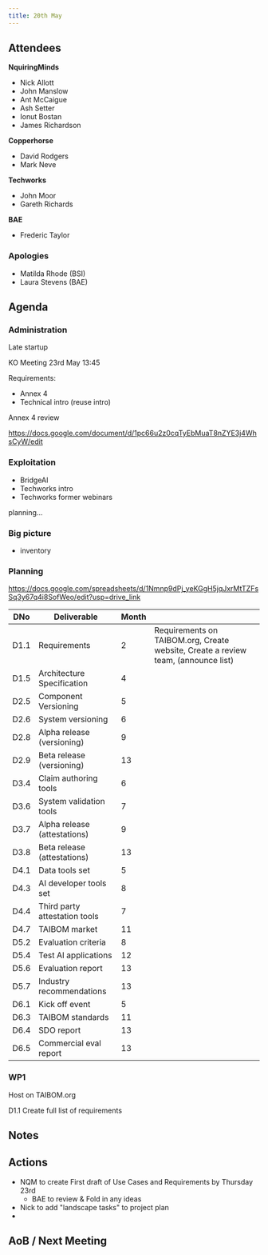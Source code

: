 ```yaml
---
title: 20th May
---
```


## Attendees

**NquiringMinds**
- Nick Allott
- John Manslow
- Ant McCaigue
- Ash Setter
- Ionut Bostan
- James Richardson

**Copperhorse**
- David Rodgers
- Mark Neve

**Techworks**
- John Moor
- Gareth Richards

**BAE**
- Frederic Taylor


### Apologies
- Matilda Rhode (BSI)
- Laura Stevens (BAE)


## Agenda

### Administration
Late startup

KO Meeting 23rd May 13:45

Requirements: 
- Annex 4
- Technical intro (reuse intro)

Annex 4 review

https://docs.google.com/document/d/1pc66u2z0cqTyEbMuaT8nZYE3j4WhsCyW/edit

### Exploitation
- BridgeAI 
- Techworks intro
- Techworks former webinars

planning...

### Big picture

- inventory


### Planning

https://docs.google.com/spreadsheets/d/1Nmnp9dPj_yeKGgH5jqJxrMtTZFsSq3y67q4i8SofWeo/edit?usp=drive_link



| DNo | Deliverable | Month |  |
| --- | ----------- | ----- | ----- |
| D1.1 | Requirements | 2     | Requirements on TAIBOM.org, Create website, Create a review team, (announce list)|
| D1.5 | Architecture Specification | 4 |  |
| D2.5 | Component Versioning | 5 |  |
| D2.6 | System versioning | 6 |  |
| D2.8 | Alpha release (versioning) | 9 |  |
| D2.9 | Beta release (versioning) | 13 |  |
| D3.4 | Claim authoring tools | 6 |  |
| D3.6 | System validation tools | 7 |  |
| D3.7 | Alpha release (attestations) | 9 |  |
| D3.8 | Beta release (attestations) | 13 |  |
| D4.1 | Data tools set | 5 |  |
| D4.3 | AI developer tools set | 8 |  |
| D4.4 | Third party attestation tools | 7 |  |
| D4.7 | TAIBOM market | 11 |  |
| D5.2 | Evaluation criteria | 8 |  |
| D5.4 | Test AI applications | 12 |  |
| D5.6 | Evaluation report | 13 |  |
| D5.7 | Industry recommendations | 13 |  |
| D6.1 | Kick off event | 5 |  |
| D6.3 | TAIBOM standards | 11 |  |
| D6.4 | SDO report | 13 | |
| D6.5 | Commercial eval report | 13 |  |

### WP1 
Host on TAIBOM.org

D1.1 Create full list of requirements


## Notes



## Actions

- NQM to create First draft of Use Cases and Requirements by Thursday 23rd
    - BAE to review & Fold in any ideas
- Nick to add "landscape tasks" to project plan
- 



## AoB / Next Meeting